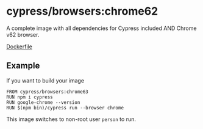 # cypress/browsers:chrome62

A complete image with all dependencies for Cypress included AND Chrome v62 browser.

[Dockerfile](Dockerfile)

## Example

If you want to build your image

```
FROM cypress/browsers:chrome63
RUN npm i cypress
RUN google-chrome --version
RUN $(npm bin)/cypress run --browser chrome
```

This image switches to non-root user `person` to run.
